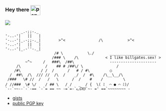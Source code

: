 ### Hey there <img width='32px' src="https://github.com/user-attachments/assets/0157f62b-e3e7-4b3c-8305-f43c14f56a3b" alt="pengue" align="center">

![](https://badgen.net/https/xmr-sable.vercel.app/api?cache=600)


```
       _.-;;-._ 
'-..-'|   ||   |    
'-..-'|_.-;;-._|        >^<               /\           >^<
'-..-'|   ||   |
'-..-'|_.-''-._|
                      /# \           \./       _____________________
                     /### \    /\            < I like billgates.sex! >
         ~^~     /   ###\  /##\                ---------------------
     /\           /    ## # /##\/ \               /
    /#\         / /  /      /   # / #\         ○
  /  ##\  /\  /// //  /\  /    _/  /  #\    /\__\__/\
 /###   \# //  /   /   \      /  /    #    /         \
/ //###  \# \/    / ## \   / /   _  / {  \( ﾐ  ⌒ ● ⌒ ﾐ)/
`--`~~--`-`-== `-`= == ~~ -=`=-`ᓚᘏᗢ`~- =' ==`~~~~~~~~ -
```

- [gists](https://gist.github.com/nuckle)
- [public PGP key](https://keys.openpgp.org/vks/v1/by-fingerprint/<fingerprint>)

